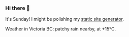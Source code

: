 ### Hi there :wave:

It's Sunday! I might be polishing my [static site generator](https://github.com/bewuethr/pandoc-bash-blog).

Weather in Victoria BC: patchy rain nearby, at +15°C.
